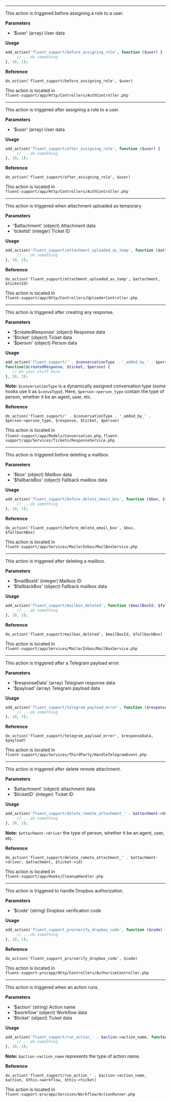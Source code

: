 <explain-block title="fluent_support_before_assigning_role">
<hr>
<div class="fs-docs-content">
This action is triggered before assigning a role to a user.

**Parameters**
- '$user' (array) User data

**Usage**

```php
add_action('fluent_support/before_assigning_role', function ($user) {
     // ...do something
}, 10, 1);
```

**Reference**

`do_action('fluent_support/before_assigning_role', $user)`

This action is located in <br>
`fluent-support/app/Http/Controllers/AuthController.php`
</div>

</explain-block>

<explain-block title="fluent_support_after_assigning_role">

<hr>
<div class="fs-docs-content">
This action is triggered after assigning a role to a user.

**Parameters**
- '$user' (array) User data

**Usage**

```php
add_action('fluent_support/after_assigning_role', function ($user) {
     // ...do something
}, 10, 1);
```

**Reference**

`do_action('fluent_support/after_assigning_role', $user)`

This action is located in <br>
`fluent-support/app/Http/Controllers/AuthController.php`
</div>

</explain-block>

<explain-block title="fluent_support_attachment_uploaded_as_temp">
<hr>
<div class="fs-docs-content">
This action is triggered when attachment uploaded as temporary

**Parameters**
- '$attachment' (object) Attachment data
- 'ticketId' (integer) Ticket ID

**Usage**

```php
add_action('fluent_support/attachment_uploaded_as_temp', function ($attachment, $ticketId) {
     // ...do something
}, 10, 2);
```

**Reference**

`do_action('fluent_support/attachment_uploaded_as_temp', $attachment, $ticketId)`

This action is located in <br>
`fluent-support/app/Http/Controllers/UploaderController.php`
</div>
</explain-block>

<explain-block title="fluent_support_after_creating_any_response">
<hr>
<div class="fs-docs-content">
This action is triggered after creating any response.

**Parameters**
- '$createdResponse' (object) Response data
- '$ticket' (object) Ticket data
- '$person' (object) Person data

**Usage**

```php
add_action('fluent_support/' . $conversationType . '_added_by_' . $person->person_type,
function($createdResponse, $ticket, $person) {
   // Do your stuff here
}, 20, 3);
```

**Note:** `$conversationType` is a dynamically assigned conversation type (some hooks use it as `$convoType`). Here, `$person->person_type` contain the type of person, whether it be an agent, user, etc.

**Reference**

`do_action('fluent_support/' . $conversationType . '_added_by_' . $person->person_type, $response, $ticket, $person)`

This action is located in <br>
`fluent-support/app/Models/Conversation.php`,
`fluent-support/app/Services/Tickets/ResponseService.php`

</div>
</explain-block>

<explain-block title="fluent_support_before_delete_email_box">
<hr>
<div class="fs-docs-content">
This action is triggered before deleting a mailbox.

**Parameters**
- '$box' (object) Mailbox data
- '$fallbackBox' (object) Fallback mailbox data

**Usage**

```php
add_action('fluent_support/before_delete_email_box', function ($box, $fallbackBox) {
     // ...do something
}, 10, 2);
```
**Reference**

`do_action('fluent_support/before_delete_email_box', $box, $fallbackBox)`

This action is located in <br>
`fluent-support/app/Services/MailerInbox/MailBoxService.php`

</div>
</explain-block>

<explain-block title="fluent_support_mailbox_deleted">
<hr>
<div class="fs-docs-content">
This action is triggered after deleting a mailbox.

**Parameters**
- '$mailBoxId' (integer) Mailbox ID
- '$fallbackBox' (object) Fallback mailbox data

**Usage**

```php
add_action('fluent_support/mailbox_deleted', function ($mailBoxId, $fallbackBox) {
     // ...do something
}, 10, 2);
```
**Reference**

`do_action('fluent_support/mailbox_deleted', $mailBoxId, $fallbackBox)`

This action is located in <br>
`fluent-support/app/Services/MailerInbox/MailBoxService.php`

</div>
</explain-block>

<explain-block title="fluent_support_telegram_payload_error">
<hr>
<div class="fs-docs-content">
This action is triggered after a Telegram payload error.

**Parameters**
- '$responseData' (array) Telegram response data
- '$payload' (array) Telegram payload data

**Usage**

```php
add_action('fluent_support/telegram_payload_error', function ($responseData, $payload) {
     // ...do something
}, 10, 2);
```
**Reference**

`do_action('fluent_support/telegram_payload_error', $responseData, $payload)`

This action is located in <br>
`fluent-support/app/Services/ThirdParty/HandleTelegramEvent.php`

</div>

</explain-block>

<explain-block title="fluent_support_delete_remote_attachment_third_party_in_use">
<hr>
<div class="fs-docs-content">
This action is triggered after delete remote attachment.

**Parameters**
- '$attachment' (object) attachment data
- '$ticketID' (integer) Ticket ID

**Usage**

```php
add_action('fluent_support/delete_remote_attachment_' . $attachment->driver, function ($attachment,$ticketID) {
     // ...do something
}, 10, 2);
```

**Note:** `$attachment->driver` the type of person, whether it be an agent, user, etc.

**Reference**

`do_action('fluent_support/delete_remote_attachment_' . $attachment->driver, $attachment, $ticket->id)`

This action is located in <br>
`fluent-support/app/Hooks/CleanupHandler.php`

</div>
</explain-block>

<explain-block title="fluent_support_verify_dropbox_code">
<hr>
<div class="fs-docs-content">
This action is triggered to handle Dropbox authorization.

**Parameters**
- '$code' (string) Dropbox verification code 

**Usage**

```php
add_action('fluent_support_pro/verify_dropbox_code', function ($code) {
     // ...do something
}, 10, 1);
```
**Reference**

`do_action('fluent_support_pro/verify_dropbox_code', $code)`

This action is located in <br>
`fluent-support-pro/app/Http/Controllers/AuthorizeController.php`

</div>
</explain-block>

<explain-block title="fluent_support_run_action_from_any_saved_action">
<hr>
<div class="fs-docs-content">
This action is triggered when an action runs.

**Parameters**
- '$action' (string) Action name
- '$workflow' (object) Workflow data
- '$ticket' (object) Ticket data

**Usage**

```php
add_action('fluent_support/run_action_' . $action->action_name, function ($action, $workflow, $ticket) {
     // ...do something
}, 10, 3);
```

**Note:** `$action->action_name` represents the type of action name.

**Reference**

`do_action('fluent_support/run_action_' . $action->action_name, $action, $this->workflow, $this->ticket)`

This action is located in <br>
`fluent-support-pro/app/Services/Workflow/ActionRunner.php`

</div>
</explain-block>